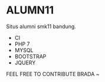 # ALUMN<strong>11</strong>
Situs alumni smk11 bandung.
- CI
- PHP 7
- MYSQL
- BOOTSTRAP
- JQUERY

FEEL FREE TO CONTRIBUTE BRADA ~

